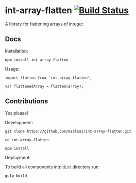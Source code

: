 # int-array-flatten [![Build Status](https://travis-ci.org/msalsas/int-array-flatten?branch=master)](https://travis-ci.org/msalsas/int-array-flatten)

A library for flattening arrays of integer.

## Docs

Installation:

`npm install int-array-flatten`

Usage:

`import flatten from 'int-array-flatten';`

`var flattenedArray = flatten(array);`

## Contributions

Yes please!

Development:

`git clone https://github.com/msalsas/int-array-flatten.git`

`cd int-array-flatten`

`npm install`

Deployment:

To build all components into `dist` directory run:

`gulp build`

